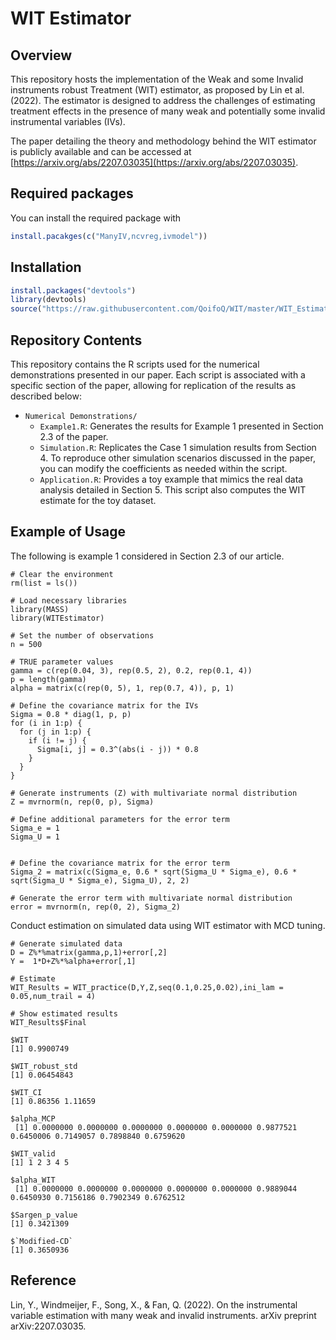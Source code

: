 # WIT Estimator

## Overview

This repository hosts the implementation of the Weak and some Invalid instruments robust Treatment (WIT) estimator, as proposed by Lin et al. (2022). The estimator is designed to address the challenges of estimating treatment effects in the presence of many weak and potentially some invalid instrumental variables (IVs). 

The paper detailing the theory and methodology behind the WIT estimator is publicly available and can be accessed at [https://arxiv.org/abs/2207.03035](https://arxiv.org/abs/2207.03035).

## Required packages 

You can install the required package with 

``` r
install.pacakges(c("ManyIV,ncvreg,ivmodel"))
```

## Installation 

``` r
install.packages("devtools")
library(devtools)
source("https://raw.githubusercontent.com/QoifoQ/WIT/master/WIT_Estimator_V1.R")
```

## Repository Contents
This repository contains the R scripts used for the numerical demonstrations presented in our paper. Each script is associated with a specific section of the paper, allowing for replication of the results as described below:

- `Numerical Demonstrations/`
  - `Example1.R`: Generates the results for Example 1 presented in Section 2.3 of the paper.
  - `Simulation.R`: Replicates the Case 1 simulation results from Section 4. To reproduce other simulation scenarios discussed in the paper, you can modify the coefficients as needed within the script.
  - `Application.R`: Provides a toy example that mimics the real data analysis detailed in Section 5. This script also computes the WIT estimate for the toy dataset.

## Example of Usage

The following is example 1 considered in Section 2.3 of our article. 

```{r example}
# Clear the environment
rm(list = ls())

# Load necessary libraries
library(MASS)
library(WITEstimator)

# Set the number of observations
n = 500

# TRUE parameter values
gamma = c(rep(0.04, 3), rep(0.5, 2), 0.2, rep(0.1, 4))
p = length(gamma)
alpha = matrix(c(rep(0, 5), 1, rep(0.7, 4)), p, 1)

# Define the covariance matrix for the IVs
Sigma = 0.8 * diag(1, p, p)
for (i in 1:p) {
  for (j in 1:p) {
    if (i != j) {
      Sigma[i, j] = 0.3^(abs(i - j)) * 0.8
    }
  }
}

# Generate instruments (Z) with multivariate normal distribution
Z = mvrnorm(n, rep(0, p), Sigma)

# Define additional parameters for the error term
Sigma_e = 1
Sigma_U = 1


# Define the covariance matrix for the error term
Sigma_2 = matrix(c(Sigma_e, 0.6 * sqrt(Sigma_U * Sigma_e), 0.6 * sqrt(Sigma_U * Sigma_e), Sigma_U), 2, 2)

# Generate the error term with multivariate normal distribution
error = mvrnorm(n, rep(0, 2), Sigma_2)
```


Conduct estimation on simulated data using WIT estimator with MCD tuning.
```{r}
# Generate simulated data
D = Z%*%matrix(gamma,p,1)+error[,2] 
Y =  1*D+Z%*%alpha+error[,1]

# Estimate 
WIT_Results = WIT_practice(D,Y,Z,seq(0.1,0.25,0.02),ini_lam = 0.05,num_trail = 4)

# Show estimated results
WIT_Results$Final

$WIT
[1] 0.9900749

$WIT_robust_std
[1] 0.06454843

$WIT_CI
[1] 0.86356 1.11659

$alpha_MCP
 [1] 0.0000000 0.0000000 0.0000000 0.0000000 0.0000000 0.9877521 0.6450006 0.7149057 0.7898840 0.6759620

$WIT_valid
[1] 1 2 3 4 5

$alpha_WIT
 [1] 0.0000000 0.0000000 0.0000000 0.0000000 0.0000000 0.9889044 0.6450930 0.7156186 0.7902349 0.6762512

$Sargen_p_value
[1] 0.3421309

$`Modified-CD`
[1] 0.3650936
```


## Reference 
Lin, Y., Windmeijer, F., Song, X., & Fan, Q. (2022). On the instrumental variable estimation with many weak and invalid instruments. arXiv preprint arXiv:2207.03035.
